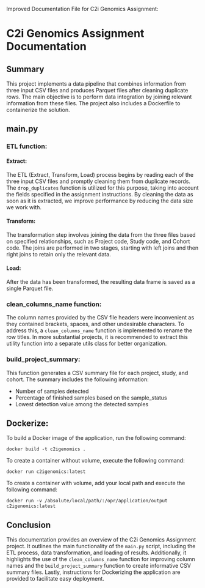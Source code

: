 Improved Documentation File for C2i Genomics Assignment:

# C2i Genomics Assignment Documentation

## Summary

This project implements a data pipeline that combines information from three input CSV files and produces Parquet files after cleaning duplicate rows. The main objective is to perform data integration by joining relevant information from these files. The project also includes a Dockerfile to containerize the solution.

## main.py

### ETL function:

#### Extract:
The ETL (Extract, Transform, Load) process begins by reading each of the three input CSV files and promptly cleaning them from duplicate records. The `drop_duplicates` function is utilized for this purpose, taking into account the fields specified in the assignment instructions. By cleaning the data as soon as it is extracted, we improve performance by reducing the data size we work with.

#### Transform:
The transformation step involves joining the data from the three files based on specified relationships, such as Project code, Study code, and Cohort code. The joins are performed in two stages, starting with left joins and then right joins to retain only the relevant data.

#### Load:
After the data has been transformed, the resulting data frame is saved as a single Parquet file.

### clean_columns_name function:
The column names provided by the CSV file headers were inconvenient as they contained brackets, spaces, and other undesirable characters. To address this, a `clean_columns_name` function is implemented to rename the row titles. In more substantial projects, it is recommended to extract this utility function into a separate utils class for better organization.

### build_project_summary:
This function generates a CSV summary file for each project, study, and cohort. The summary includes the following information:
- Number of samples detected
- Percentage of finished samples based on the sample_status
- Lowest detection value among the detected samples

## Dockerize:

To build a Docker image of the application, run the following command:
```
docker build -t c2igenomics .
```

To create a container without volume, execute the following command:
```
docker run c2igenomics:latest
```

To create a container with volume, add your local path and execute the following command:
```
docker run -v /absolute/local/path/:/opr/application/output c2igenomics:latest
```
## Conclusion

This documentation provides an overview of the C2i Genomics Assignment project. It outlines the main functionality of the `main.py` script, including the ETL process, data transformation, and loading of results. Additionally, it highlights the use of the `clean_columns_name` function for improving column names and the `build_project_summary` function to create informative CSV summary files. Lastly, instructions for Dockerizing the application are provided to facilitate easy deployment.
